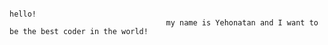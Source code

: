                                                                      hello!
                                       my name is Yehonatan and I want to be the best coder in the world!
